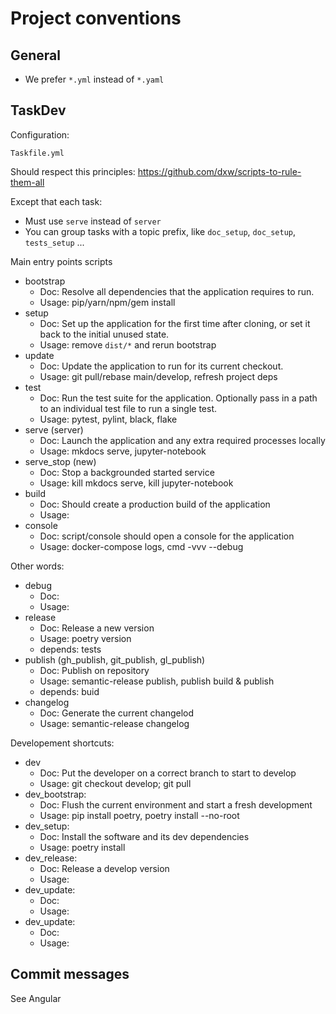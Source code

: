 # Project conventions

## General

- We prefer `*.yml` instead of `*.yaml`

## TaskDev

Configuration:

```
Taskfile.yml
```

Should respect this principles: https://github.com/dxw/scripts-to-rule-them-all

Except that each task:

- Must use `serve` instead of `server`
- You can group tasks with a topic prefix, like `doc_setup`, `doc_setup`, `tests_setup` ...

Main entry points scripts

- bootstrap
  - Doc: Resolve all dependencies that the application requires to run.
  - Usage: pip/yarn/npm/gem install
- setup
  - Doc: Set up the application for the first time after cloning, or set it back to the initial unused state.
  - Usage: remove `dist/*` and rerun bootstrap
- update
  - Doc: Update the application to run for its current checkout.
  - Usage: git pull/rebase main/develop, refresh project deps
- test
  - Doc: Run the test suite for the application. Optionally pass in a path to an individual test file to run a single test.
  - Usage: pytest, pylint, black, flake
- serve (server)
  - Doc: Launch the application and any extra required processes locally
  - Usage: mkdocs serve, jupyter-notebook
- serve_stop (new)
  - Doc: Stop a backgrounded started service
  - Usage: kill mkdocs serve, kill jupyter-notebook
- build
  - Doc: Should create a production build of the application
  - Usage:
- console
  - Doc: script/console should open a console for the application
  - Usage: docker-compose logs, cmd -vvv --debug

Other words:

- debug
  - Doc:
  - Usage:
- release
  - Doc: Release a new version
  - Usage: poetry version
  - depends: tests
- publish (gh_publish, git_publish, gl_publish)
  - Doc: Publish on repository
  - Usage: semantic-release publish, publish build & publish
  - depends: buid
- changelog
  - Doc: Generate the current changelod
  - Usage: semantic-release changelog

Developement shortcuts:

- dev
  - Doc: Put the developer on a correct branch to start to develop
  - Usage: git checkout develop; git pull
- dev_bootstrap:
  - Doc: Flush the current environment and start a fresh development
  - Usage: pip install poetry, poetry install --no-root
- dev_setup:
  - Doc: Install the software and its dev dependencies
  - Usage: poetry install
- dev_release:
  - Doc: Release a develop version
  - Usage:
- dev_update:
  - Doc:
  - Usage:
- dev_update:
  - Doc:
  - Usage:

## Commit messages

See Angular
